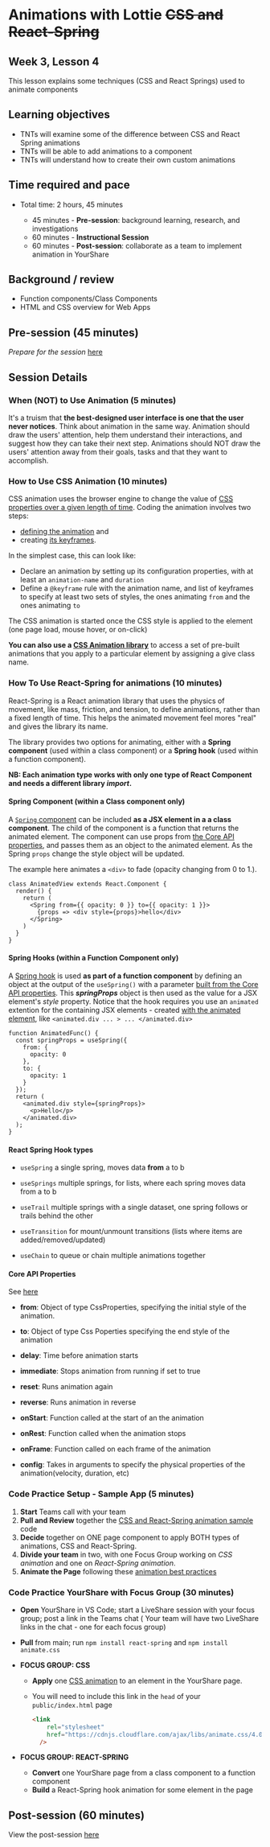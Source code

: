 # Animations with Lottie ~~CSS and React-Spring~~

## Week 3, Lesson 4

This lesson explains some techniques (CSS and React Springs) used to animate components

## Learning objectives

* TNTs will examine some of the difference between CSS and React Spring animations
* TNTs will be able to add animations to a component
* TNTs will understand how to create their own custom animations

## Time required and pace

* Total time: 2 hours, 45 minutes

  - 45 minutes - **Pre-session**: background learning, research, and investigations
  - 60 minutes - **Instructional Session**
  - 60 minutes - **Post-session**: collaborate as a team to implement animation in YourShare

## Background / review

* Function components/Class Components
* HTML  and CSS overview for Web Apps

## Pre-session (45 minutes)

*Prepare for the session* [here](../../../wiki/[ENG3.1]-Animation)

## Session Details

### When (NOT) to Use Animation (5 minutes) 

It's a truism that **the best-designed user interface is one that the user never notices**. Think about animation in the same way. Animation should draw the users' attention, help them understand their interactions, and suggest how they can take their next step. Animations should NOT draw the users' attention away from their goals, tasks and that they want to accomplish.

### How to Use CSS Animation (10 minutes)

CSS animation uses the browser engine to change the value of [CSS properties over a given length of time](https://developer.mozilla.org/en-US/docs/Web/CSS/CSS_Animations/Using_CSS_animations). Coding the animation involves two steps: 

- [defining the animation](https://developer.mozilla.org/en-US/docs/Web/CSS/animation) and 
- creating [its keyframes](https://developer.mozilla.org/en-US/docs/Web/CSS/@keyframes). 

In the simplest case, this can look like:

- Declare an animation by setting up its configuration properties, with at least an `animation-name` and `duration`
- Define a `@keyframe` rule with the animation name, and list of keyframes to specify at least two sets of styles, the ones animating `from` and the ones animating `to`

The CSS animation is started once the CSS style is applied to the element (one page load, mouse hover, or on-click)

**You can also use a [CSS Animation library](https://animate.style/)** to access a set of pre-built animations that you apply to a  particular element by assigning a give class name.

### How To Use React-Spring for animations (10 minutes)

React-Spring is a React animation library that uses the physics of movement, like mass, friction, and tension, to define animations, rather than a fixed length of time. This helps the animated movement feel mores "real" and gives the library its name. 

The library provides two options for animating, either with a **Spring component** (used within a class component) or a **Spring hook** (used within a function component). 

**NB: Each animation type works with only one type of React Component and needs a different library *import*.**

#### Spring Component (within a Class component only)

A [`Spring` component](https://www.react-spring.io/docs/props/spring) can be included **as a JSX element in a a class component**. The child of the component is a function that returns the animated element. The component can use props from [the Core API properties](#Core-API-Properties), and passes them as an object to the animated element. As the Spring `props` change the style object will be updated. 

The example here animates a `<div>` to fade (opacity changing from 0 to 1.).

    class AnimatedView extends React.Component {
      render() {
        return (
          <Spring from={{ opacity: 0 }} to={{ opacity: 1 }}>
            {props => <div style={props}>hello</div>
          </Spring>
        )
      }
    }

#### Spring Hooks (within a Function Component only)

A [Spring hook](https://www.react-spring.io/docs/hooks/use-spring) is used **as part of a function component** by defining an object at the output of the  `useSpring()` with a parameter [built from the Core API properties](#Core-API-Properties). This ***springProps*** object is then used as the value for a JSX element's *style* property. Notice that the hook requires you use an `animated` extention for the containing JSX elements - created [with the animated element](), like `<animated.div ... > ... </animated.div>`

    function AnimatedFunc() {
      const springProps = useSpring({
        from: {
          opacity: 0
        },
        to: {
          opacity: 1
        }
      });
      return (
        <animated.div style={springProps}>
          <p>Hello</p>
        </animated.div>
      );
    }

#### 	React Spring Hook types

- `useSpring` a single spring, moves data **from** a to b

- `useSprings` multiple springs, for lists, where each spring moves data from a to b

- `useTrail` multiple springs with a single dataset, one spring follows or trails behind the other

- `useTransition` for mount/unmount transitions (lists where items are added/removed/updated)

- `useChain` to queue or chain multiple animations together

#### Core API Properties

See [here](https://www.react-spring.io/docs/hooks/api)

- **from**: Object of type CssProperties, specifying the initial style of the animation.

- **to**: Object of type Css Poperties specifying the end style of the animation

- **delay**: Time before animation starts

- **immediate**: Stops animation from running if set to true

- **reset**: Runs animation again

- **reverse**: Runs animation in reverse

- **onStart**: Function called at the start of an the animation

- **onRest**: Function called when the animation stops

- **onFrame**: Function called on each frame of the animation

- **config**: Takes in arguments to specify the physical properties of the animation(velocity, duration, etc)

### Code Practice Setup - Sample App (5 minutes)

1. **Start** Teams call with your team
2. **Pull and Review** together the [CSS and React-Spring animation sample](https://github.com/tnt-summer-academy/Samples/tree/main/Week_3/animation-demo) code 
3. **Decide** together on ONE page component to apply BOTH types of animations, CSS and React-Spring. 
4. **Divide your team**  in two, with one Focus Group working on *CSS animation* and one on *React-Spring animation*.
5. **Animate the Page** following these [animation best practices](https://animate.style/#best-practices)

### Code Practice YourShare with Focus Group (30 minutes)

- **Open** YourShare in VS Code; start a LiveShare session with your focus group; post a link in the Teams chat
  ( Your team will have two LiveShare links in the chat - one for each focus group)

- **Pull** from main; run `npm install react-spring` and `npm install animate.css` 

- **FOCUS GROUP: CSS**

  - **Apply** one [CSS animation](https://animate.style/) to an element in the YourShare page. 

  - You will need to include this link in the `head` of your `public/index.html` page 

    ```html
    <link
        rel="stylesheet"
        href="https://cdnjs.cloudflare.com/ajax/libs/animate.css/4.0.0/animate.min.css"
      />
    ```

- **FOCUS GROUP: REACT-SPRING**

  - **Convert** one YourShare page from a class component to a function component
  - **Build** a React-Spring hook animation for some element in the page

## Post-session (60 minutes)

View the post-session [here](../../../wiki/[ENG3.1]-Animation#Post-session-(60-minutes))

